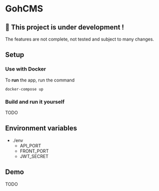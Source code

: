 # GohCMS
## 🚧 This project is under development !
The features are not complete, not tested and subject to many changes.
## Setup
### Use with Docker
To **run** the app, run the command
```shell
docker-compose up
```

### Build and run it yourself
TODO
## Environment variables
- ./env
    - API_PORT
    - FRONT_PORT
    - JWT_SECRET
## Demo
TODO